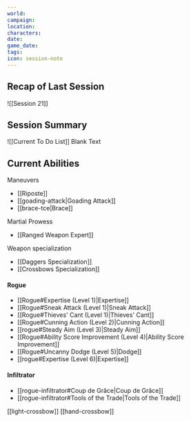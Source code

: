 ```yaml
---
world: 
campaign: 
location: 
characters: 
date: 
game_date: 
tags: 
icon: session-note
---
```


## Recap of Last Session

![[Session 21]]

## Session Summary

![[Current To Do List]]
Blank Text

## Current Abilities 

Maneuvers
- [[Riposte]]
- [[goading-attack|Goading Attack]]
- [[brace-tce|Brace]]

Martial Prowess
- [[Ranged Weapon Expert]]

Weapon specialization
- [[Daggers Specialization]]
- [[Crossbows Specialization]]

#### Rogue 
- [[Rogue#Expertise (Level 1)|Expertise]]
- [[Rogue#Sneak Attack (Level 1)|Sneak Attack]]
- [[Rogue#Thieves' Cant (Level 1)|Thieves' Cant]]
- [[Rogue#Cunning Action (Level 2)|Cunning Action]]
- [[rogue#Steady Aim (Level 3)|Steady Aim]]
- [[Rogue#Ability Score Improvement (Level 4)|Ability Score Improvement]]
- [[Rogue#Uncanny Dodge (Level 5)|Dodge]]
- [[rogue#Expertise (Level 6)|Expertise]]

#### Infiltrator 
- [[rogue-infiltrator#Coup de Grâce|Coup de Grâce]]
- [[rogue-infiltrator#Tools of the Trade|Tools of the Trade]]

[[light-crossbow]]
[[hand-crossbow]]

